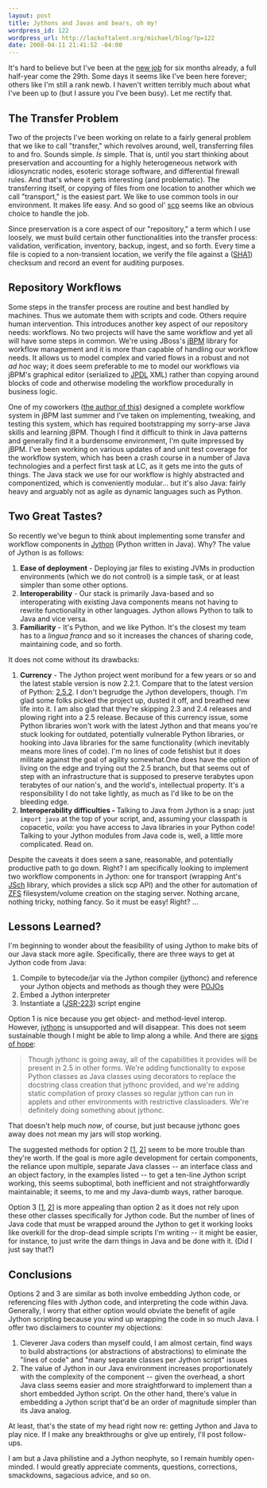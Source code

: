 ```yaml
--- 
layout: post
title: Jythons and Javas and bears, oh my!
wordpress_id: 122
wordpress_url: http://lackoftalent.org/michael/blog/?p=122
date: 2008-04-11 21:41:52 -04:00
---
```

It's hard to believe but I've been at the <a href="http://lackoftalent.org/michael/blog/2007/09/27/october/" target="_blank">new job</a> for six months already, a full half-year come the 29th.  Some days it seems like I've been here forever; others like I'm still a rank newb.   I haven't written terribly much about what I've been up to (but I assure you I've been busy).  Let me rectify that.
<h2><strong>The Transfer Problem</strong></h2>
Two of the projects I've been working on relate to a fairly general problem that we like to call "transfer," which revolves around, well, transferring files to and fro.  Sounds simple.  <em>Is</em> simple.  That is, until you start thinking about preservation and accounting for a highly heterogeneous network with idiosyncratic nodes, esoteric storage software, and differential firewall rules.  And that's where it gets interesting (and problematic). <!--more-->The transferring itself, or copying of files from one location to another which we call "transport," is the easiest part.  We like to use common tools in our environment.  It makes life easy.  And so good ol' <a href="http://en.wikipedia.org/wiki/Secure_copy" target="_blank">scp</a> seems like an obvious choice to handle the job.

Since preservation is a core aspect of our "repository," a term which I use loosely, we must build certain other functionalities into the transfer process: validation, verification, inventory, backup, ingest, and so forth.  Every time a file is copied to a non-transient location, we verify the file against a (<a href="http://www.faqs.org/rfcs/rfc3174.html" target="_blank">SHA1</a>) checksum and record an event for auditing purposes.
<h2><strong>Repository Workflows</strong></h2>
Some steps in the transfer process are routine and best handled by machines. Thus we automate them with scripts and code.  Others require human intervention.  This introduces another key aspect of our repository needs: workflows.  No two projects will have the same workflow and yet all will have some steps in common.  We're using JBoss's <a href="http://www.jboss.org/jbossjbpm/" target="_blank">jBPM</a> library for workflow management and it is more than capable of handling our workflow needs.  It allows us to model complex and varied flows in a robust and not <em>ad hoc</em> way; it does seem preferable to me to model our workflows via jBPM's graphical editor (serialized to <a href="http://docs.jboss.com/jbpm/v3/userguide/jpdl.html" target="_blank">JPDL</a> XML) rather than copying around blocks of code and otherwise modeling the workflow procedurally in business logic.

One of my coworkers (<a href="http://www.dlib.org/dlib/july07/littman/07littman.html" target="_blank">the author of this</a>) designed a complete workflow system in jBPM last summer and I've taken on implementing, tweaking, and testing this system, which has required bootstrapping my sorry-arse Java skills and learning jBPM.  Though I find it difficult to think in Java patterns and generally find it a burdensome environment, I'm quite impressed by jBPM.  I've been working on various updates of and unit test coverage for the workflow system, which has been a crash course in a number of Java technologies and a perfect first task at LC, as it gets me into the guts of things.  The Java stack we use for our workflow is highly abstracted and componentized, which is conveniently modular... but it's also Java: fairly heavy and arguably not as agile as dynamic languages such as Python.
<h2><strong>Two Great Tastes?</strong></h2>
So recently we've begun to think about implementing some transfer and workflow components in <a href="http://www.jython.org/" target="_blank">Jython</a> (Python written in Java).  Why?  The value of Jython is as follows:
<ol>
	<li><strong>Ease of deployment</strong> - Deploying jar files to existing JVMs in production environments (which we do not control) is a simple task, or at least simpler than some other options.</li>
	<li><strong>Interoperability</strong> - Our stack is primarily Java-based and so interoperating with existing Java components means not having to rewrite functionality in other languages.  Jython allows Python to talk to Java and vice versa.</li>
	<li><strong>Familiarity</strong> - It's Python, and we like Python.  It's the closest my team has to a <em>lingua franca</em> and so it increases the chances of sharing code, maintaining code, and so forth.</li>
</ol>
It does not come without its drawbacks:
<ol>
	<li><strong>Currency</strong> - The Jython project went moribund for a few years or so and the latest stable version is now 2.2.1.  Compare that to the latest version of Python: <a href="http://www.python.org/download/releases/2.5.2/" target="_blank">2.5.2</a>.  I don't begrudge the Jython developers, though.  I'm glad some folks picked the project up, dusted it off, and breathed new life into it.   I am also glad that they're skipping 2.3 and 2.4 releases and plowing right into a 2.5 release.  Because of this currency issue, some Python libraries won't work with the latest Jython and that means you're stuck looking for outdated, potentially vulnerable Python libraries, or hooking into Java libraries for the same functionality (which inevitably means more lines of code).  I'm no lines of code fetishist but it does militate against the goal of agility somewhat.One does have the option of living on the edge and trying out the 2.5 branch, but that seems out of step with an infrastructure that is supposed to preserve terabytes upon terabytes of our nation's, and the world's, intellectual property.  It's a responsibility I do not take lightly, as much as I'd like to be on the bleeding edge.</li>
	<li><strong>Interoperability difficulties - </strong>Talking to Java from Jython is a snap: just <code>import java</code> at the top of your script, and, assuming your classpath is copacetic, <em>voila:</em> you have access to Java libraries in your Python code!  Talking to your Jython modules from Java code is, well, a little more complicated. Read on.</li>
</ol>
Despite the caveats it does seem a sane, reasonable, and potentially productive path to go down. Right?  I am specifically looking to implement two workflow components in Jython: one for transport (wrapping Ant's<a href="http://www.jcraft.com/jsch/" target="_blank"> JSch</a> library, which provides a slick scp API) and the other for automation of <a href="http://www.opensolaris.org/os/community/zfs/" target="_blank">ZFS</a> filesystem/volume creation on the staging server.  Nothing arcane, nothing tricky, nothing fancy.  So it must be easy!  Right? ...
<h2><strong>Lessons Learned?</strong></h2>
I'm beginning to wonder about the feasibility of using Jython to make bits of our Java stack more agile. Specifically, there are three ways to get at Jython code from Java:
<ol>
	<li>Compile to bytecode/jar via the Jython compiler (jythonc) and reference your Jython objects and methods as though they were <a href="http://en.wikipedia.org/wiki/POJO" target="_blank">POJOs</a></li>
	<li>Embed a Jython interpreter</li>
	<li>Instantiate a (<a href="http://jcp.org/en/jsr/detail?id=223" target="_blank">JSR-223</a>) script engine</li>
</ol>
Option 1 is nice because you get object- and method-level interop.  However, <a href="http://www.jython.org/Project/jythonc.html" target="_blank">jythonc</a> is unsupported and will disappear.  This does not seem sustainable though I might be able to limp along a while.  And there are <a href="http://sourceforge.net/mailarchive/message.php?msg_name=96c4692d0802280853r70e6b74fg71aed3cdd7701cbf%40mail.gmail.com" target="_blank">signs of hope</a>:
<blockquote>Though jythonc is going away, all of the capabilities it provides will be present in 2.5 in other forms.  We're adding functionality to expose Python classes as Java classes using decorators to replace the docstring class creation that jythonc provided, and we're adding static compilation of proxy classes so regular jython can run in applets and other environments with restrictive classloaders.  We're definitely doing something about jythonc.</blockquote>
That doesn't help much <em>now</em>, of course, but just because jythonc goes away does not mean my jars will stop working.

The suggested methods for option 2 [<a href="http://wiki.python.org/jython/JythonMonthly/Articles/October2006/3" target="_blank">1</a>, <a href="http://wiki.python.org/jython/JythonMonthly/Articles/September2006/1" target="_blank">2</a>] seem to be more trouble than they're worth.  If the goal is more agile development for certain components, the reliance upon multiple, separate Java classes -- an interface class and an object factory, in the examples listed -- to get a ten-line Jython script working, this seems suboptimal, both inefficient and not straightforwardly maintainable; it seems, to me and my Java-dumb ways, rather baroque.

Option 3 [<a href="http://wiki.python.org/jython/JythonMonthly/Articles/October2006/1" target="_blank">1</a>, <a href="http://www.jython.org/Project/userguide.html#using-jsr-223" target="_blank">2</a>] is more appealing than option 2 as it does not rely upon these other classes specifically for Jython code.  But the number of lines of Java code that must be wrapped around the Jython to get it working looks like overkill for the drop-dead simple scripts I'm writing -- it might be easier, for instance, to just write the darn things in Java and be done with it.  (Did I just say that?)
<h2><strong>Conclusions</strong></h2>
Options 2 and 3 are similar as both involve embedding Jython code, or referencing files with Jython code, and interpreting the code within Java.  Generally, I worry that either option would obviate the benefit of agile Jython scripting because you wind up wrapping the code in so much Java.  I offer two disclaimers to counter my objections:
<ol>
	<li>Cleverer Java coders than myself could, I am almost certain, find ways to build abstractions (or abstractions of abstractions) to eliminate the "lines of code" and "many separate classes per Jython script" issues</li>
	<li>The value of Jython in our Java environment increases proportionately with the complexity of the component -- given the overhead, a short Java class seems easier and more straightforward to implement than a short embedded Jython script.  On the other hand, there's value in embedding a Jython script that'd be an order of magnitude simpler than its Java analog.</li>
</ol>
At least, that's the state of my head right now re: getting Jython and Java to play nice.  If I make any breakthroughs or give up entirely, I'll post follow-ups.

I am but a Java philistine and a Jython neophyte, so I remain humbly open-minded.  I would greatly appreciate comments, questions, corrections, smackdowns, sagacious advice, and so on.

